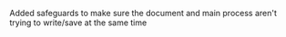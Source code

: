 Added safeguards to make sure the document and main process aren't trying to write/save at the same time
